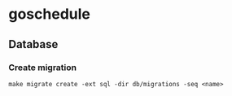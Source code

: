 # goschedule

## Database

### Create migration

`make migrate create -ext sql -dir db/migrations -seq <name>`
